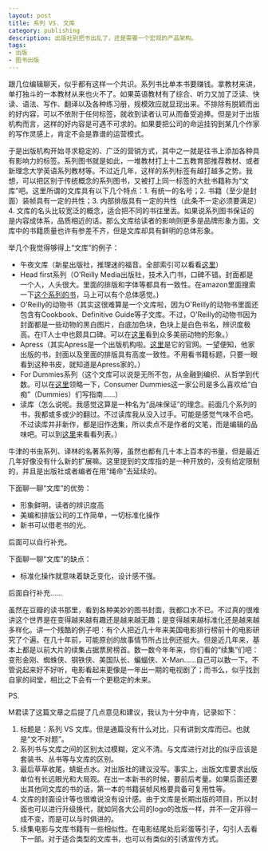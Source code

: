 ```yaml
---
layout: post
title: 系列 VS. 文库
category: publishing
description: 出版社别把书出乱了，还是需要一个宏观的产品架构。
tags:
- 出版
- 图书出版
---
```


跟几位编辑聊天，似乎都有这样一个共识。系列书比单本书要赚钱。拿教材来讲，单打独斗的一本教材从来也火不了。如果英语教材有了综合、听力又加了泛读、快读、语法、写作、翻译以及各种练习册，规模效应就显现出来。不排除有脱颖而出的好内容，可以不依附于任何标签，就收到读者认可从而备受追捧。但是对于出版机构而言，这样的好内容是可遇不可求的。如果要把公司的命运挂钩到某几个作家的写作灵感上，肯定不会是靠谱的运营模式。

于是出版机构开始寻求稳定的、广泛的营销方式，其中之一就是往书上添加各种具有影响力的标签。系列图书就是如此，一堆教材打上十二五教育部推荐教材、或者新理念大学英语系列教材等。不过近几年，这样的系列标签有越打越多之势。我想，可以把区别于传统概念的系列图书，又被打上同一标签的大批书籍称为“文库”吧。这里所谓的文库具有以下几个特点：1. 有统一的名号；2. 书籍（至少是封面）装帧具有一定的共性；3. 内部排版具有一定的共性（此条不一定必须要满足）4. 文库的名头比较宽泛的概念，适合把不同的书往里丢。如果说系列图书保证的是内容成体系，品质相近的话。那么文库给读者的影响则更多是品牌形象方面。文库中的书籍质量也许有参差不齐，但是文库却具有鲜明的总体形象。

举几个我觉得够得上“文库”的例子：

- 午夜文库（新星出版社，推理迷的福音。全部索引可以看看[这里](http://site.douban.com/m1230/widget/notes/13902788/note/282934084/)）
- Head first系列（O'Reilly Media出版社，技术入门书，口碑不错。封面都是一个人，人头很大。里面的排版和字体等都具有一致性。在amazon里面搜索一下[这个系列的书](http://www.amazon.com/Head-First-jQuery-Ryan-Benedetti/dp/1449393217)，马上可以有个总体感觉。)
- O'Reilly的动物书（其实这很难算是一个文库啦，因为O'Reilly的动物书里面还包含有Cookbook、Definitive Guide等子文库。不过，O'Reilly的动物书因为封面都是一些动物的黑白图片，白底加色块，色块上是白色书名，辨识度极高。在IT人士中也颇具口碑。可以在[这里](http://www.amazon.com/s/ref=sr_pg_1?rh=n%3A283155%2Cn%3A5%2Ck%3Ao%27reilly&keywords=o%27reilly&ie=UTF8&qid=1404739979)看到众多美丽动物的形象。）
- Apress（其实Apress是一个出版机构啦。[这里](http://www.apress.com/)是它的官网。一望便知，他家出版的书，封面以及里面的排版具有高度一致性。不用看书籍标题，只要一眼看到这种书皮，就知道是Apress家的。）
- For Dummies系列（这个文库可以说是无所不包，从金融到编织、从哲学到代数。可以在[这里](http://book.douban.com/subject_search?search_text=for+dummies&cat=1001)领略一下，Consumer Dummies这一家公司是多么喜欢给“白痴”（Dummies）们写指南……）
- 读库（怎么说呢。我感觉这算是一种名为“品味保证”的理念。前面几个系列的书，我都或多或少的翻过。不过读库我从没入过手。可能是感觉气味不合吧。不过读库并非新作，都是旧作选集，所以卖点不是作者的文笔，而是编辑的品味吧。可以到[这里](http://book.douban.com/subject_search?start=15&search_text=%E8%AF%BB%E5%BA%93&cat=1001)来看看列表。）

牛津的书虫系列、译林的名著系列等，虽然也都有几十本上百本的书量，但是最近几年好像没有什么新的扩展嘛。这里提到的文库指的是一种开放的，没有给定限制的，并且是出版社或者编者在用“绳命”去延续的。

下面聊一聊“文库”的优势：

- 形象鲜明，读者的辨识度高
- 美编和排版公司的工作简单，一切标准化操作
- 新书可以借老书的光。

后面可以自行补充。

下面聊一聊“文库”的缺点：

- 标准化操作就意味着缺乏变化，设计感不强。

后面自行补充……

虽然在豆瓣的读书那里，看到各种美妙的图书封面，我都口水不已。不过真的很难讲这个世界是在变得越来越有趣还是越来越无趣；是变得越来越标准化还是越来越多样化。讲一个残酷的例子吧：有个人把近几十年来美国电影排行榜前十的电影研究了个遍。在几十年前，可能原创的故事情节所占比例还挺大。但是近几年来，基本上都是以前大片的续集占据票房榜首。数一数今年年来，你们看的“续集”们吧：变形金刚、蜘蛛侠、钢铁侠、美国队长、蝙蝠侠、X-Man……自己可以数一下。不管说起来好不好听，电影看起来更像是一年出一期的电视剧了；而书么，似乎找到自家的祠堂，相比之下会有一个更稳定的未来。

PS.

M君读了这篇文章之后提了几点意见和建议，我认为十分中肯，记录如下：

1. 标题是：系列 VS 文库。但是通篇没有什么对比，只有讲到文库而已。也就是“文不对题”。
2. 系列书与文库之间的区别太过模糊，定义不清。与文库进行对比的似乎应该是套装书、丛书等与文库的区别。
3. 最后草草收尾，蜻蜓点水。对出版社的建议没写。事实上，出版文库要求出版单位有长远眼光和大局观。在出一本新书的时候，要前后考量。如果后面还要出其他同文库的书的话，第一本的书籍装帧风格要具备可复用性等。
4. 文库的封面设计等也很难说没有设计感。由于文库是长期出版的项目，所以封面也可以进行升级换代，就如同各大公司的logo的改版一样，并不一定非得一成不变，而是可以与时俱进的。
5. 续集电影与文库书籍有一些相似性。在电影结尾处后彩蛋等引子，勾引人去看下一部。对于适合类型的文库书，也可以有类似的引诱宣传方式。

